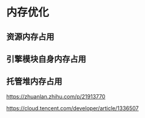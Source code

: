 # 内存优化
## 资源内存占用 
## 引擎模块自身内存占用
## 托管堆内存占用

https://zhuanlan.zhihu.com/p/21913770

https://cloud.tencent.com/developer/article/1336507